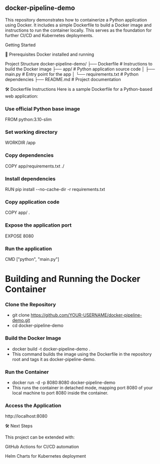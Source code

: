 ## docker-pipeline-demo

This repository demonstrates how to containerize a Python application using Docker. It includes a simple Dockerfile to build a Docker image and instructions to run the container locally. 
This serves as the foundation for further CI/CD and Kubernetes deployments.


Getting Started

🔧 Prerequisites
Docker installed and running


Project Structure
docker-pipeline-demo/
├── Dockerfile        # Instructions to build the Docker image
├── app/              # Python application source code
│   ├── main.py       # Entry point for the app
│   └── requirements.txt # Python dependencies
├── README.md         # Project documentation

🛠 Dockerfile Instructions 
Here is a sample Dockerfile for a Python-based web application:

### Use official Python base image
FROM python:3.10-slim

### Set working directory
WORKDIR /app

### Copy dependencies
COPY app/requirements.txt ./

### Install dependencies
RUN pip install --no-cache-dir -r requirements.txt

### Copy application code
COPY app/ .

### Expose the application port
EXPOSE 8080

### Run the application
CMD ["python", "main.py"]

# Building and Running the Docker Container

### Clone the Repository
- git clone https://github.com/YOUR-USERNAME/docker-pipeline-demo.git
- cd docker-pipeline-demo

 ### Build the Docker Image
- docker build -t docker-pipeline-demo .
- This command builds the image using the Dockerfile in the repository root and tags it as docker-pipeline-demo.

### Run the Container
- docker run -d -p 8080:8080 docker-pipeline-demo
- This runs the container in detached mode, mapping port 8080 of your local machine to port 8080 inside the container.

###  Access the Application
 http://localhost:8080


 🛠 Next Steps

This project can be extended with:

GitHub Actions for CI/CD automation

Helm Charts for Kubernetes deployment


 
